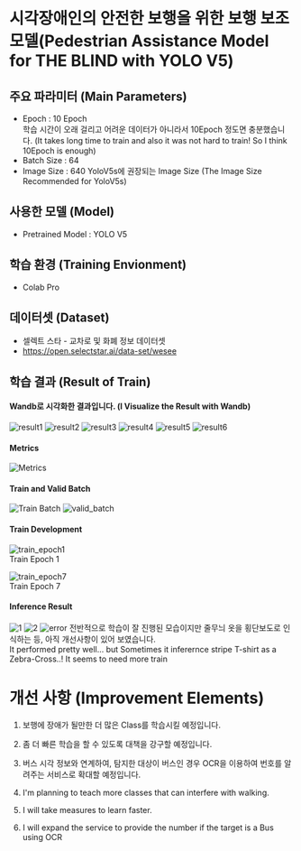 # 시각장애인의 안전한 보행을 위한 보행 보조 모델(Pedestrian Assistance Model for THE BLIND with YOLO V5)  
## 주요 파라미터 (Main Parameters)  
* Epoch : 10 Epoch   
학습 시간이 오래 걸리고 어려운 데이터가 아니라서 10Epoch 정도면 충분했습니다. (It takes long time to train and also it was not hard to train! So I think 10Epoch is enough)  
* Batch Size : 64  
* Image Size : 640 YoloV5s에 권장되는 Image Size (The Image Size Recommended for YoloV5s)
  
## 사용한 모델 (Model)
* Pretrained Model : YOLO V5  
  
## 학습 환경 (Training Envionment)
* Colab Pro

## 데이터셋 (Dataset)
* 셀렉트 스타 - 교차로 및 화폐 정보 데이터셋  
* https://open.selectstar.ai/data-set/wesee  
  
## 학습 결과 (Result of Train)
#### Wandb로 시각화한 결과입니다. (I Visualize the Result with Wandb)
![result1](https://user-images.githubusercontent.com/83996346/177499202-9e23e52e-54c0-4733-99df-3e418a50100a.png)
![result2](https://user-images.githubusercontent.com/83996346/177499204-97537eb5-65cb-41d0-859b-6a099a0e75a5.png)
![result3](https://user-images.githubusercontent.com/83996346/177499207-cc801f94-42a2-4d67-8470-23d0410c858e.png)
![result4](https://user-images.githubusercontent.com/83996346/177499209-85f0c1ec-9904-4996-aef9-b891b70f356e.png)
![result5](https://user-images.githubusercontent.com/83996346/177499189-386ad9f8-b90c-413e-9f66-581ea26f97ed.png)
![result6](https://user-images.githubusercontent.com/83996346/177499199-df4257be-861e-4900-8db6-e6dac7a820ac.png)
  
#### Metrics
![Metrics](https://user-images.githubusercontent.com/83996346/177499371-c88f43bb-1e78-4cac-926f-d6341dc91a64.png)
  
#### Train and Valid Batch
![Train Batch](https://user-images.githubusercontent.com/83996346/177499462-b3117339-d636-4b5e-bdd6-88ec7fb94267.jpg)
![valid_batch](https://user-images.githubusercontent.com/83996346/177499520-8ca0738a-1b18-4771-9e50-4fe5cf45a0a5.jpg)
  
#### Train Development
![train_epoch1](https://user-images.githubusercontent.com/83996346/177499478-30a93903-b625-4ad3-8328-3a58158f94b7.png)  
Train Epoch 1  
  
![train_epoch7](https://user-images.githubusercontent.com/83996346/177499885-182a3f2a-420d-4d43-8905-86a2da848c98.png)  
Train Epoch 7  

#### Inference Result
![1](https://user-images.githubusercontent.com/83996346/177501350-17fc12fd-faa3-4bdb-97e6-78b53cbb628e.png)
![2](https://user-images.githubusercontent.com/83996346/177501338-5dd314cc-b783-4f4d-9e0d-3ac7cb267f7e.png)
![error](https://user-images.githubusercontent.com/83996346/177501352-bb268247-2135-402b-ba7d-f58caafcd928.png) 
전반적으로 학습이 잘 진행된 모습이지만 줄무늬 옷을 횡단보도로 인식하는 등, 아직 개선사항이 있어 보였습니다.  
It performed pretty well... but Sometimes it inferernce stripe T-shirt as a Zebra-Cross..! It seems to need more train 

# 개선 사항 (Improvement Elements)
1. 보행에 장애가 될만한 더 많은 Class를 학습시킬 예정입니다.
2. 좀 더 빠른 학습을 할 수 있도록 대책을 강구할 예정입니다. 
3. 버스 시각 정보와 연계하여, 탐지한 대상이 버스인 경우 OCR을 이용하여 번호를 알려주는 서비스로 확대할 예정입니다.
  
1. I'm planning to teach more classes that can interfere with walking.
2. I will take measures to learn faster.
3. I will expand the service to provide the number if the target is a Bus using OCR
